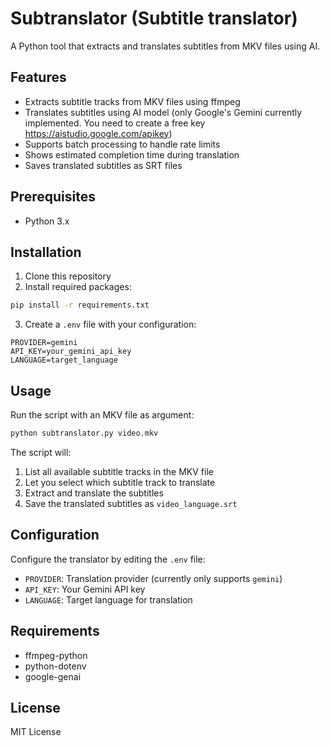 # Subtranslator (Subtitle translator)

A Python tool that extracts and translates subtitles from MKV files using AI.

## Features
- Extracts subtitle tracks from MKV files using ffmpeg
- Translates subtitles using AI model (only Google's Gemini currently implemented. You need to create a free key https://aistudio.google.com/apikey)
- Supports batch processing to handle rate limits
- Shows estimated completion time during translation
- Saves translated subtitles as SRT files

## Prerequisites
- Python 3.x

## Installation
1. Clone this repository
2. Install required packages:
```sh
pip install -r requirements.txt
```
3. Create a `.env` file with your configuration:
```
PROVIDER=gemini
API_KEY=your_gemini_api_key
LANGUAGE=target_language
```

## Usage
Run the script with an MKV file as argument:

```sh
python subtranslator.py video.mkv
```

The script will:
1. List all available subtitle tracks in the MKV file
2. Let you select which subtitle track to translate
3. Extract and translate the subtitles
4. Save the translated subtitles as `video_language.srt`

## Configuration
Configure the translator by editing the `.env` file:
- `PROVIDER`: Translation provider (currently only supports `gemini`)
- `API_KEY`: Your Gemini API key
- `LANGUAGE`: Target language for translation

## Requirements
- ffmpeg-python
- python-dotenv  
- google-genai

## License
MIT License
